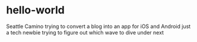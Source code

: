 # hello-world
Seattle Camino
trying to convert a blog into an app for iOS and Android
just a tech newbie trying to figure out which wave to dive under next

